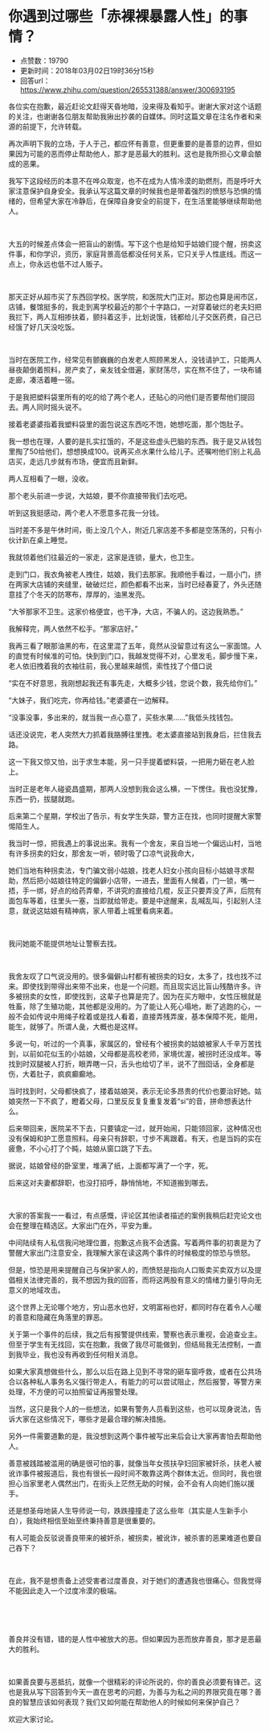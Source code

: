 # 你遇到过哪些「赤裸裸暴露人性」的事情？
- 点赞数：19790
- 更新时间：2018年03月02日19时36分15秒
- 回答url：https://www.zhihu.com/question/265531388/answer/300693195
<body>
 <p data-pid="5HMGK10v">各位实在抱歉，最近赶论文赶得天昏地暗，没来得及看知乎。谢谢大家对这个话题的关注，也谢谢各位朋友帮助我揪出抄袭的自媒体。同时这篇文章在注名作者和来源的前提下，允许转载。</p>
 <p data-pid="RRwgrzxh">再次声明下我的立场，于人于己，都应怀有善意，但更重要的是善意的边界，但如果因为可能的恶而停止帮助他人，那才是恶最大的胜利。这也是我所担心文章会酿成的恶果。</p>
 <p data-pid="32L1sF2_">我写下这段经历的本意不在哗众取宠，也不在成为人情冷漠的助燃剂，而是呼吁大家注意保护自身安全。我承认写这篇文章的时候我也是带着强烈的愤怒与恐惧的情绪的，但希望大家在冷静后，在保障自身安全的前提下，在生活里能够继续帮助他人。</p>
 <p class="ztext-empty-paragraph"><br></p>
 <p data-pid="IqdBAoWt">大五的时候差点体会一把盲山的剧情。写下这个也是给知乎姑娘们提个醒，拐卖这件事，和你学识，资历，家庭背景高低都没任何关系，它只关乎人性底线。而这一点上，你永远也低不过人贩子。</p>
 <p class="ztext-empty-paragraph"><br></p>
 <p data-pid="Dnh5eTtB">那天正好从超市买了东西回学校。医学院，和医院大门正对。那边也算是闹市区，店铺，餐馆挺多的，我走到离学校最近的那个十字路口，一对穿着破烂的老夫妇把我拦下，两人互相掺扶着，颤抖着这手，比划说饿，钱都给儿子交医药费，自己已经饿了好几天没吃饭。</p>
 <p class="ztext-empty-paragraph"><br></p>
 <p data-pid="ZQqtoixv">当时在医院工作，经常见有颤巍巍的白发老人照顾黑发人，没钱请护工，只能两人昼夜颠倒着照料，房产卖了，亲友钱全借遍，家财荡尽，实在熬不住了，一块布铺走廊，凑活着睡一宿。</p>
 <p data-pid="883aL9i-">于是我把塑料袋里所有的吃的给了两个老人，还贴心的问他们是否要帮他们提回去。两人同时摇头说不。</p>
 <p data-pid="4jgBB4I3">接着老婆婆指着我塑料袋里的面包说这东西吃不饱，她想吃面，那个饱肚子。</p>
 <p data-pid="ensDEq2Z">我一想也在理，人要的是扎实扛饿的，不是这些虚头巴脑的东西。我于是又从钱包里掏了50给他们，想想换成100。说再买点水果什么给儿子。还嘱咐他们别上礼品店买，走远几步就有市场，便宜而且新鲜。</p>
 <p data-pid="hPxDQ8mL">两人互相看了一眼，没收。</p>
 <p data-pid="PkKAjroz">那个老头前进一步说，大姑娘，要不你直接带我们去吃吧。</p>
 <p data-pid="x7IqP2zF">听到这我挺感动，两个老人不愿意多花我一分钱。</p>
 <p data-pid="U9Q2x-gt">当时差不多是午休时间，街上没几个人，附近几家店差不多都是空荡荡的，只有小伙计趴在桌上睡觉。</p>
 <p data-pid="oczNaHEZ">我就领着他们往最近的一家走，这家是连锁，量大，也卫生。</p>
 <p data-pid="qqgMQyRl">走到门口，我衣角被老人拽住，姑娘，我们去那家。我顺他手看过，一扇小门，挤在两家大店铺的夹缝里，破破烂烂，颜色都看不出来，当时已经春夏了，外头还随意挂了个冬天的防寒布，厚厚的，油黑发亮。</p>
 <p data-pid="H7Vt78WU">“大爷那家不卫生。这家价格便宜，也干净，大店，不骗人的。这边我熟悉。”</p>
 <p data-pid="J8J0tJNB">我解释完，两人依然不松手。“那家店好。”</p>
 <p data-pid="7Gltx0Rc">我再三看了眼那油黑的布，在这里混了五年，竟然从没留意过有这么一家面馆。人的直觉有时候准的可怕。快到到门口，我越发觉得不对，心里发毛，脚步慢下来，老人依旧拽着我的衣袖往前，我心里越来越慌，索性找了个借口说</p>
 <p data-pid="_IHHOWPd">“实在不好意思，我刚想起我还有事先走，大概多少钱，您说个数，我先给你们。”</p>
 <p data-pid="Qt4Mra4B">“大妹子，我们吃完，你再给钱。”老婆婆在一边解释。</p>
 <p data-pid="QYoJETPj">“没事没事，多出来的，就当我一点心意了，买些水果……”我低头找钱包。</p>
 <p data-pid="FkHhbrwA">话还没说完，老人突然大力抓着我胳膊往里拽。老太婆直接站到我身后，拦住我去路。</p>
 <p data-pid="QSqQIJKp">这一下我又惊又怕，出于求生本能，另一只手提着塑料袋，一把用力砸在老人脸上。</p>
 <p data-pid="xhiC2UlO">当时正是老年人碰瓷昌盛期，那两人没想到我会这么横，一下愣住。我也没犹豫，东西一扔，拔腿就跑。</p>
 <p data-pid="0JUQ3BZP">后来第二个星期，学校出了告示，有女学生失踪，警方正在找，也同时提醒大家警惕陌生人。</p>
 <p data-pid="H90vozz4">我当时一惊，把我遇上的事说出来。我有一个舍友，来自当地一个偏远山村，当地有许多拐卖的妇女，那舍友一听，顿时吸了口凉气说我命大，</p>
 <p data-pid="zWhF46FB">她们当地有种拐卖法，专门骗文弱小姑娘，找老人妇女小孩向目标小姑娘寻求帮助，然后把小姑娘往特定的偏僻小店带，一进去，里面有人候着，门一锁，嘴一捂，手一绑，好点的给药弄晕，不讲究的直接给几棍，反正只要弄没了声，后院有面包车等着，往里头一塞，当即就给带走。要是中途醒来，乱喊乱叫，引起别人注意，就说这姑娘有精神病，家人带着上城里看病来着。</p>
 <p class="ztext-empty-paragraph"><br></p>
 <p data-pid="-Q3PsKMr">我问她能不能提供地址让警察去找。</p>
 <p class="ztext-empty-paragraph"><br></p>
 <p data-pid="k8a1855J">我舍友叹了口气说没用的。很多偏僻山村都有被拐卖的妇女，太多了，找也找不过来。即使找到带得出来带不出来，也是一个问题。而且现实远比盲山残酷许多。许多被拐卖的女性，即使找到，这辈子也算是完了。因为在买方眼中，女性压根就是牲畜，除了生殖功能，其他都是没用的。为了能让人死心塌地，断了逃跑的心，一般不会如传说中用绳子栓着或是找人看着，直接弄残弄废，基本保障不死，能用，能生，就够了。所谓人彘，大概也是这样。</p>
 <p data-pid="4y6rSn21">多说一句，听过的一个真事，家属区的，曾经有个被拐卖的姑娘被家人千辛万苦找到，以前如花似玉的小姑娘，父母都是高校老师，家境优渥，被拐时还没成年。等找到时双腿被人打折，眼弄瞎一只，舌头也给切了半，说不了囫囵话，全身都是伤，大着肚子，疯疯癫癫地。</p>
 <p data-pid="RehRO0oB">当时找到时，父母都快疯了，搂着姑娘哭，表示无论多昂贵的代价也要治好她。姑娘突然一下不疯了，瞪着父母，口里反反复复重复发着“si”的音，拼命想表达什么。</p>
 <p data-pid="OzoZARxV">后来带回来，医院呆不下去，只要镇定一过，就开始闹，只能领回家，这种情况也没有保姆和护工愿意照料。母亲只有辞职，寸步不离跟着。有天，也是当妈的实在疲惫，不小心打了个盹，姑娘从窗口跳了下去。</p>
 <p data-pid="GsNfz0-C">据说，姑娘曾经的卧室里，堆满了纸，上面都写满了一个字，死。</p>
 <p data-pid="X3eElez-">后来这对夫妻都辞职，也没打招呼，静悄悄地，不知道搬到哪去。</p>
 <p class="ztext-empty-paragraph"><br></p>
 <p data-pid="cMBqTxAZ">大家的答案我一一看过，有点感慨，评论区其他读者描述的案例我稍后赶完论文也会在整理在精选区。大家出门在外，平安为重。</p>
 <p data-pid="MC0tFmOT">中间陆续有人私信我问地理位置，抱歉这点我不会透露。写着两件事的初衷是为了警醒大家出门注意安全，我理解大家在读这两个事件的时候极度的惊恐与愤怒。</p>
 <p data-pid="D_b8RPzC">但是，惊恐是用来提醒自己与保护家人的，而愤怒是指向人口贩卖买卖双方以及提倡相关法律完善的，我不想因为我的回答，而将这两股有意义的情绪力量引导向无意义的地域攻击。</p>
 <p data-pid="64SQz7pb">这个世界上无论哪个地方，穷山恶水也好，文明富裕也好，都同时存在着令人心暖的善意和隐藏在角落里的罪恶。</p>
 <p data-pid="mXs72BUH">关于第一个事件的后续，我之后有报警提供线索，警察也表示重视，会追查业主。但至于学生有无找回，实在抱歉，我做了我尽可能做到，但结局我无法控制，一直到我毕业，我也没有再收到任何相关消息。</p>
 <p data-pid="MhMRohPw">如果大家真想做些什么，那么以后在路上见到不寻常的砸车窗呼救，或者在公共场合以各种私人事务名义强行带走人，有能力的可以尝试阻止，然后报警，等警方来处理，不方便的可以拍照留证再报警处理。</p>
 <p data-pid="XMs66N8o">当然，这只是我个人的一些想法，如果有警务人员看到这些，也可以现身说法，告诉大家在这些情况下，哪些才是最合理的解决措施。</p>
 <p data-pid="flETN4EW">另外一件需要道歉的是，我没想到这两个事件被写出来后会让大家再害怕去帮助他人。</p>
 <p data-pid="ZhtbsjZY">善意被践踏被滥用的确是很可怕的事，就像当年女孩扶孕妇回家被奸杀，扶老人被讹诈事件被报道后，我也有很长一段时间不敢靠这两个群体太近。但同时，我也很担心当家里老人偶然出门，在街头上茫然无助的时候，会不会有人向她们施以援手。</p>
 <p data-pid="fUiST4aR">还是想圣母地装人生导师说一句，跌跌撞撞走了这么些年（其实是人生新手小白），我始终相信至始至终秉持善意是很重要的。</p>
 <p data-pid="FJq1ppyi">有人可能会反驳说善良带来的被奸杀，被拐卖，被讹诈，被杀害的恶果难道也要自己吞下？</p>
 <p class="ztext-empty-paragraph"><br></p>
 <p data-pid="CngJXur-">在此，我不是想责备上述受害者过度善良，对于她们的遭遇我也很痛心。但我觉得不能因此走入一个过度冷漠的极端。</p>
 <p class="ztext-empty-paragraph"><br></p>
 <p class="ztext-empty-paragraph"><br></p>
 <p data-pid="XMuIUYhE">善良并没有错，错的是人性中被放大的恶。但如果因为恶而放弃善良，那才是恶最大的胜利。</p>
 <p class="ztext-empty-paragraph"><br></p>
 <p data-pid="1GpjErYD">如果善良要与恶抵抗，就像一个很精彩的评论所说的，你的善良必须要有锋芒。这也是我从写下回答到今天一直在思考的问题，为善与为私之间的界限究竟在哪？善良的智慧应该如何表现？我们又如何能在帮助他人的时候如何来保护自己？</p>
 <p data-pid="aj-dvav8">欢迎大家讨论。</p>
</body>
